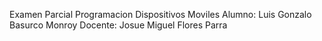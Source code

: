 Examen Parcial Programacion Dispositivos Moviles
Alumno: Luis Gonzalo Basurco Monroy
Docente: Josue Miguel Flores Parra

